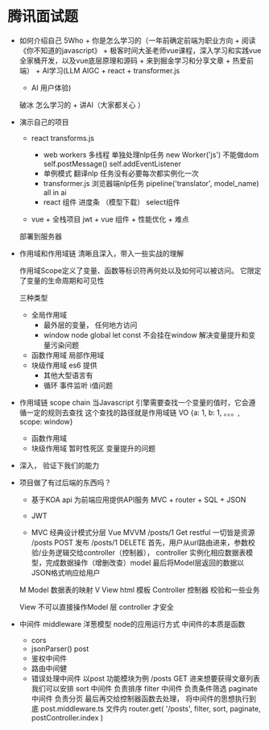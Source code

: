 # 腾讯面试题

- 如何介绍自己
    5Who +  你是怎么学习的（一年前确定前端为职业方向 + 阅读《你不知道的javascript》 + 
    极客时间大圣老师vue课程，深入学习和实践vue全家桶开发，以及vue底层原理和源码 + 
    来到掘金学习和分享文章 + 热爱前端）  +  AI学习(LLM AIGC + react + transformer.js
    + AI 用户体验)

    破冰 怎么学习的 + 讲AI（大家都关心 ）

- 演示自己的项目
    - react  transforms.js
        - web workers  多线程  单独处理nlp任务
            new Worker('js')    不能做dom   self.postMessage() self.addEventListener
        - 单例模式
            翻译nlp 任务没有必要每次都实例化一次
        - transformer.js   浏览器端nlp任务
            pipeline('translator', model_name)
            all in ai
        - react 组件  进度条  （模型下载）   select组件

    - vue + 全栈项目
        jwt + vue 组件 + 性能优化 + 难点

    部署到服务器

- 作用域和作用域链
    清晰且深入，带入一些实战的理解

    作用域Scope定义了变量、函数等标识符再何处以及如何可以被访问。
    它限定了变量的生命周期和可见性

    三种类型
    - 全局作用域
        - 最外层的变量， 任何地方访问
        - window  node global  let const 不会挂在window
            解决变量提升和变量污染问题
    - 函数作用域
        局部作用域
    - 块级作用域  es6  提供
        - 其他大型语言有
        - 循环 事件监听  i值问题

- 作用域链 scope chain
    当Javascript 引擎需要查找一个变量的值时，它会遵循一定的规则去查找
    这个查找的路径就是作用域链
    VO {a: 1, b: 1, 。。。, scope: window}

    - 函数作用域
    - 块级作用域
    暂时性死区  变量提升的问题

- 深入， 验证下我们的能力 


- 项目做了有过后端的东西吗？

    - 基于KOA  api  为前端应用提供API服务
        MVC + router + SQL + JSON
    - JWT

    - MVC 经典设计模式分层
        Vue MVVM
        /posts/1  Get  restful 一切皆是资源
        /posts  POST  发布
        /posts/1  DELETE
        首先，用户从url路由进来，参数校验/业务逻辑交给controller（控制器），
        controller 实例化相应数据表模型，完成数据操作（增删改查）model
        最后将Model层返回的数据以JSON格式响应给用户

    M Model  数据表的映射
    V View   html 模板
    Controller  控制器  校验和一些业务

    View  不可以直接操作Model 层  controller 才安全

- 中间件 middleware 洋葱模型
    node的应用运行方式
    中间件的本质是函数
    - cors
    - jsonParser() post
    - 鉴权中间件
    - 路由中间健
    - 错误处理中间件
    以post 功能模块为例
    /posts  GET 进来想要获得文章列表
    我们可以安排 sort 中间件 负责排序
    filter 中间件 负责条件筛选
    paginate中间件 负责分页
    最后再交给控制器函数去处理， 将中间件的思想执行到底
    post.middleware.ts 文件内
    router.get(
    '/posts',
    filter,
    sort,
    paginate,
    postController.index
)